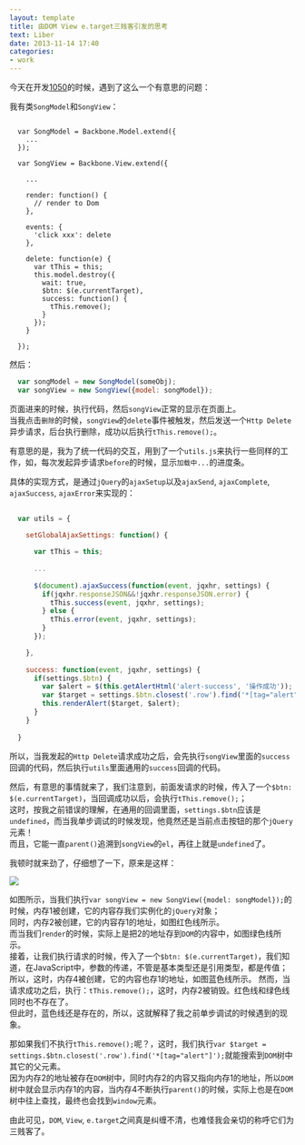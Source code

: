 ```yaml
---
layout: template
title: 由DOM View e.target三贱客引发的思考
text: Liber
date: 2013-11-14 17:40
categories:
- work
---
```


今天在开发[1050][0]的时候，遇到了这么一个有意思的问题：  

我有类`SongModel`和`SongView`：  

```javascirpt

  var SongModel = Backbone.Model.extend({
    ...
  });

  var SongView = Backbone.View.extend({
  
    ...
    
    render: function() {
      // render to Dom
    },
    
    events: {
      'click xxx': delete
    },
    
    delete: function(e) {
      var tThis = this;
      this.model.destroy({
        wait: true,
        $btn: $(e.currentTarget),
        success: function() {
          tThis.remove();
        }
      });
    }
  
  });
```

然后：  

```javascript
  var songModel = new SongModel(someObj);
  var songView = new SongView({model: songModel});
```

页面进来的时候，执行代码，然后`songView`正常的显示在页面上。  
当我点击`删除`的时候，`songView`的`delete`事件被触发，然后发送一个`Http Delete`异步请求，后台执行删除，成功以后执行`tThis.remove();`。  

有意思的是，我为了统一代码的交互，用到了一个`utils.js`来执行一些同样的工作，如，每次发起异步请求`before`的时候，显示`加载中...`的进度条。

具体的实现方式，是通过`jQuery`的`ajaxSetup`以及`ajaxSend`, `ajaxComplete`, `ajaxSuccess`, `ajaxError`来实现的：

```javascript
  
  var utils = {

    setGlobalAjaxSettings: function() {
    
      var tThis = this;
      
      ...
      
      $(document).ajaxSuccess(function(event, jqxhr, settings) {
        if(jqxhr.responseJSON&&!jqxhr.responseJSON.error) {
          tThis.success(event, jqxhr, settings);
        } else {
          tThis.error(event, jqxhr, settings);
        }
      });

    },
    
    success: function(event, jqxhr, settings) {
      if(settings.$btn) {
        var $alert = $(this.getAlertHtml('alert-success', '操作成功'));
        var $target = settings.$btn.closest('.row').find('*[tag="alert"]');
        this.renderAlert($target, $alert);
      }
    }
  
  }
```

所以，当我发起的`Http Delete`请求成功之后，会先执行`songView`里面的`success`回调的代码，然后执行`utils`里面通用的`success`回调的代码。

然后，有意思的事情就来了，我们注意到，前面发请求的时候，传入了一个`$btn: $(e.currentTarget)`，当回调成功以后，会执行`tThis.remove();`；  
这时，按我之前错误的理解，在通用的回调里面，`settings.$btn`应该是`undefined`，而当我单步调试的时候发现，他竟然还是当前点击按钮的那个`jQuery`元素！  
而且，它能一直`parent()`追溯到`songView`的`el`，再往上就是`undefined`了。  

我顿时就来劲了，仔细想了一下，原来是这样：

<img src="/images/2013-11-14-1.png" />  

如图所示，当我们执行`var songView = new SongView({model: songModel});`的时候，内存1被创建，它的内容存我们实例化的`jQuery`对象；  
同时，内存2被创建，它的内容存1的地址，如图红色线所示。  
而当我们`render`的时候，实际上是把2的地址存到`DOM`的内容中，如图绿色线所示。  
接着，让我们执行请求的时候，传入了一个`$btn: $(e.currentTarget)`，我们知道，在JavaScript中，参数的传递，不管是基本类型还是引用类型，都是传值；  
所以，这时，内存4被创建，它的内容也存1的地址，如图蓝色线所示。
然而，当请求成功之后，执行：`tThis.remove();`，这时，内存2被销毁。红色线和绿色线同时也不存在了。  
但此时，蓝色线还是存在的，所以，这就解释了我之前单步调试的时候遇到的现象。  

那如果我们不执行`tThis.remove();`呢？，这时，我们执行`var $target = settings.$btn.closest('.row').find('*[tag="alert"]');`就能搜索到`DOM`树中其它的父元素。  
因为内存2的地址被存在`DOM`树中，同时内存2的内容又指向内存1的地址，所以`DOM`树中就会显示内存1的内容，当内存4不断执行`parent()`的时候，实际上也是在`DOM`树中往上查找，最终也会找到`window`元素。

由此可见，`DOM`, `View`, `e.target`之间真是纠缠不清，也难怪我会亲切的称呼它们为三贱客了。

[0]: http://1050.14201420.com
